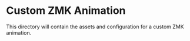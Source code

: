 # Custom ZMK Animation

This directory will contain the assets and configuration for a custom ZMK animation. 